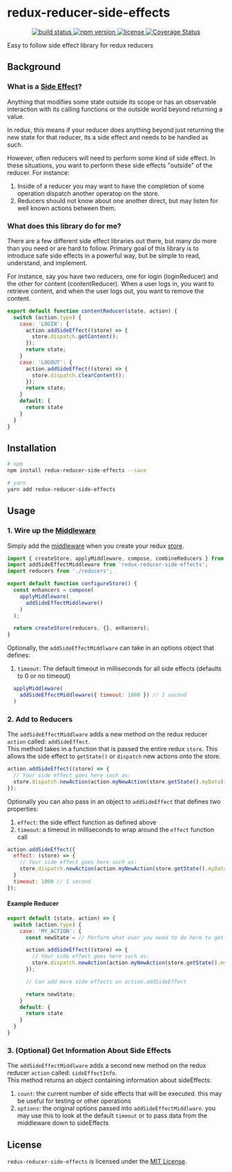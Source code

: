 # redux-reducer-side-effects
<p align="center">
  <a href="https://circleci.com/gh/danrigsby/redux-reducer-side-effects">
    <img src="https://circleci.com/gh/danrigsby/redux-reducer-side-effects.svg?style=svg" alt="build status" />
  </a>
  <a href="https://npmjs.org/package/redux-reducer-side-effects">
    <img src="https://img.shields.io/npm/v/redux-reducer-side-effects.svg" alt="npm version" />
  </a>
  <a href="https://github.com/danrigsby/redux-reducer-side-effects/blob/master/LICENSE">
    <img src="https://img.shields.io/npm/l/redux-reducer-side-effects.svg" alt="license" />
  </a>
  <a href='https://coveralls.io/github/danrigsby/redux-reducer-side-effects?branch=master'>
    <img src='https://coveralls.io/repos/github/danrigsby/redux-reducer-side-effects/badge.svg?branch=master' alt='Coverage Status' />
  </a>
</p>

Easy to follow side effect library for redux reducers

## Background
### What is a [Side Effect](https://en.wikipedia.org/wiki/Side_effect_(computer_science))?
Anything that modifies some state outside its scope or has an observable interaction with its calling functions or the outside world beyond returning a value.

In redux, this means if your reducer does anything beyond just returning the new state for that reducer, its a side effect and needs to be handled as such.

However, often reducers will need to perform some kind of side effect. In these situations, you want to perform these
side effects "outside" of the reducer. For instance:
1. Inside of a reducer you may want to have the completion of some operation dispatch another operatop on the store.
2. Reducers should not know about one another direct, but may listen for well known actions between them. 

### What does this library do for me?
There are a few different side effect libraries out there, but many do more than you need or are hard to follow. Primary goal of this library is to introduce safe side effects in a powerful way, but be simple to read, understand, and implement.

For instance, say you have two reducers, one for login (loginReducer) and the other for content (contentReducer).  When a user logs in, you want to retrieve content, and when the user logs out, you want to remove the content.

```javascript
export default function contentReducer(state, action) {
  switch (action.type) {
    case: 'LOGIN': {
      action.addSideEffect((store) => {
        store.dispatch.getContent();
      });
      return state;
    }
    case: 'LOGOUT': {
      action.addSideEffect((store) => {
        store.dispatch.clearContent();
      });
      return state;
    }
    default: {
      return state
    }
  }
}
```
## Installation
``` sh
# npm
npm install redux-reducer-side-effects --save

# yarn
yarn add redux-reducer-side-effects
```

## Usage
### 1. Wire up the [Middleware](http://redux.js.org/docs/advanced/Middleware.html)
Simply add the [middleware](http://redux.js.org/docs/advanced/Middleware.html) when you create your redux [store](http://redux.js.org/docs/basics/Store.html).

``` javascript
import { createStore, applyMiddleware, compose, combineReducers } from 'redux';
import addSideEffectMiddleware from 'redux-reducer-side-effects';
import reducers from './reducers';

export default function configureStore() {
  const enhancers = compose(
    applyMiddleware(
      addSideEffectMiddleware()
    )
  );

  return createStore(reducers, {}, enhancers);
}
```

Optionally, the `addSideEffectMiddlware` can take in an options object that defines:
1. `timeout`: The default timeout in milliseconds for all side effects (defaults to 0 or no timeout)

``` javascript
  applyMiddleware(
    addSideEffectMiddleware({ timeout: 1000 }) // 1 second
  )
```
### 2. Add to Reducers
The `addSideEffectMiddlware` adds a new method on the redux reducer `action` called: `addSideEffect`.  
This method takes in a function that is passed the entire redux `store`.  This allows the side effect to `getState()` or `dispatch` new actions onto the store.

``` javascript
action.addSideEffect((store) => {
  // Your side effect goes here such as:
  store.dispatch.newAction(action.myNewAction(store.getState().myData));
});
```

Optionally you can also pass in an object to `addSideEffect` that defines two properties:
1. `effect`: the side effect function as defined above
2. `timeout`: a timeout in milliseconds to wrap around the `effect` function call

``` javascript
action.addSideEffect({
  effect: (store) => {
    // Your side effect goes here such as:
    store.dispatch.newAction(action.myNewAction(store.getState().myData));
  }
  timeout: 1000 // 1 second
});
```

#### Example Reducer
``` javascript
export default (state, action) => {
  switch (action.type) {
    case: 'MY_ACTION': {
      const newState = // Perform what ever you need to do here to get your new state

      action.addSideEffect((store) => {
        // Your side effect goes here such as:
        store.dispatch.newAction(action.myNewAction(store.getState().myData));
      });

      // Can add more side effects on action.addSideEffect

      return newState;
    }
    default: {
      return state
    }
  }
}
```

### 3. (Optional) Get Information About Side Effects
The `addSideEffectMiddlware` adds a second new method on the redux reducer `action` called: `sideEffectInfo`.  
This method returns an object containing information about sideEffects:
1. `count`: the current number of side effects that will be executed.  this may be useful for testing or other operations
2. `options`: the original options passed into `addSideEffectMiddlware`. you may use this to look at the default `timeout` or to pass data from the middleware down to sideEffects

## License
`redux-reducer-side-effects` is licensed under the [MIT License](LICENSE).
